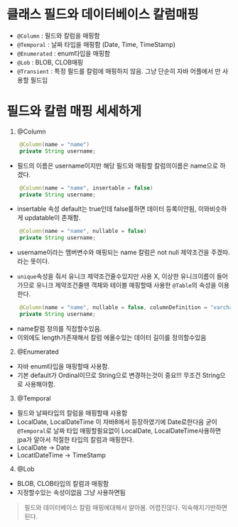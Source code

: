 # 클래스 필드와 데이터베이스 칼럼매핑

- `@Column` : 필드와 칼럼을 매핑함
- `@Temporal` : 날짜 타입을 매핑함 (Date, Time, TimeStamp)
- `@Enumerated` : enum타입을 매핑함
- `@Lob` : BLOB, CLOB매핑
- `@Transient` : 특정 필드를 칼럼에 매핑하지 않음. 그냥 단순히 자바 어플에서 만 사용할 필드임

# 필드와 칼럼 매핑 세세하게

1. @Column

```java
    @Column(name = "name")
    private String username;
```

- 필드의 이름은 username이지만 해당 필드와 매핑할 칼럼의이름은 name으로 하겠다.

```java
    @Column(name = "name", insertable = false)
    private String username;
```

- insertable 속성 default는 true인데 false를하면 데이터 등록이안됨, 이와비슷하게 updatable이 존재함.

```java
    @Column(name = "name", nullable = false)
    private String username;
```

- username이라는 멤버변수와 매핑되는 name 칼럼은 not null 제약조건을 주겠따. 라는 뜻이다.

- `unique`속성을 줘서 유니크 제약조건줄수있지만 사용 X, 이상한 유니크이름이 들어가므로 유니크 제약조건줄땐 객체와 테이블 매핑할때 사용한 `@Table`의 속성을 이용한다.

```java
    @Column(name = "name", nullable = false, columnDefinition = "varchar(150) default 'EMPTY'")
    private String username;

```

- name칼럼 정의를 직접할수있음.
- 이외에도 length가존재해서 칼럼 에올수있는 데이터 길이를 정의할수있음

2. @Enumerated

- 자바 enum타입을 매핑할때 사용함.
- 기본 default가 Ordinal이므로 String으로 변경하는것이 중요!!! 무조건 String으로 사용해야함.

3. @Temporal

- 필드와 날짜타입의 칼럼을 매핑할때 사용함
- LocalDate, LocalDateTime 이 자바8에서 등장하였기에 Date로한다음 굳이 `@Temporal`로 날짜 타입 매핑할필요없이 LocalDate, LocalDateTime사용하면 jpa가 알아서 적절한 타입의 칼럼과 매핑한다.
- LocalDate -> Date
- LocatlDateTime -> TimeStamp

4. @Lob

- BLOB, CLOB타입의 칼럼과 매핑함
- 지정할수있는 속성이없음 그냥 사용하면됨

> 필드와 데이터베이스 칼럼 매핑에대해서 알아봄. 어렵진않다. 익숙해지기만하면된다.
